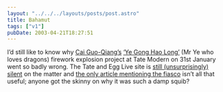 ```yaml
---
layout: "../../../layouts/posts/post.astro"
title: Bahamut
tags: ["v1"]
pubDate: 2003-04-21T18:27:51
---
```


I&#8217;d still like to know why [Cai Guo-Qiang&#8217;s][1] [&#8216;Ye Gong Hao Long&#8217;][2] (Mr Ye who loves dragons) firework explosion project at Tate Modern on 31st January went so badly wrong. The Tate and Egg Live site is [still (unsurprisingly) silent][3] on the matter and [the only article mentioning the fiasco][4] isn&#8217;t all that useful; anyone got the skinny on why it was such a damp squib?

[1]: http://www.caiguoqiang.com/ "Cai Guo-Qiang: How is your Feng-Shui?"
[2]: http://www.tateandegglive.com/event1_cai.html "Tate and Egg Live: Ye Gong Hai Long Event Overview"
[3]: http://www.tateandegglive.com/reviews/reviews_event1.html "Tate and Egg Live: (No) reviews of Ye Gong Hao Long"
[4]: http://www.observer.co.uk/review/story/0,6903,891621,00.html "The Observer: £25 challenge in London"
